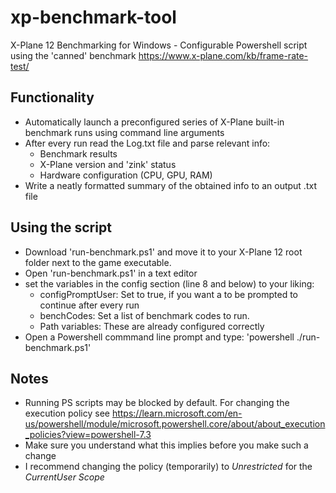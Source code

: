 # xp-benchmark-tool
X-Plane 12 Benchmarking for Windows - Configurable Powershell script
using the 'canned' benchmark https://www.x-plane.com/kb/frame-rate-test/

## Functionality
- Automatically launch a preconfigured series of X-Plane built-in benchmark runs using command line arguments
- After every run read the Log.txt file and parse relevant info:
    - Benchmark results
    - X-Plane version and 'zink' status
    - Hardware configuration (CPU, GPU, RAM)
- Write a neatly formatted summary of the obtained info to an output .txt file

## Using the script
- Download 'run-benchmark.ps1' and move it to your X-Plane 12 root folder next to the game executable.
- Open 'run-benchmark.ps1' in a text editor
- set the variables in the config section (line 8 and below) to your liking:
    - configPromptUser: Set to true, if you want a to be prompted to continue after every run
    - benchCodes: Set a list of benchmark codes to run.
    - Path variables: These are already configured correctly
- Open a Powershell commmand line prompt and type: 'powershell ./run-benchmark.ps1'

## Notes
- Running PS scripts may be blocked by default. For changing the execution policy see https://learn.microsoft.com/en-us/powershell/module/microsoft.powershell.core/about/about_execution_policies?view=powershell-7.3
- Make sure you understand what this implies before you make such a change
- I recommend changing the policy (temporarily) to *Unrestricted* for the *CurrentUser* *Scope*
